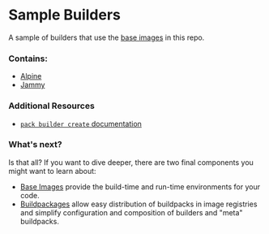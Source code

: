 # Sample Builders

A sample of builders that use the [base images](../base-images/) in this repo.

### Contains:
- [Alpine](alpine/)
- [Jammy](jammy/)

### Additional Resources

* [`pack builder create` documentation](https://buildpacks.io/docs/using-pack/working-with-builders/)

### What's next?

Is that all? If you want to dive deeper, there are two final components you might want to learn about:
- [Base Images](../base-images) provide the build-time and run-time environments for your code.
- [Buildpackages](../packages) allow easy distribution of buildpacks in image registries and simplify configuration and composition of builders and "meta" buildpacks.
